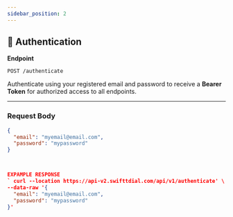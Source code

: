 ```yaml
---
sidebar_position: 2
---
```


## 🔐 Authentication

**Endpoint**

`POST /authenticate`

Authenticate using your registered email and password to receive a **Bearer Token** for authorized access to all endpoints.

---

### Request Body
```json
{
  "email": "myemail@email.com",
  "password": "mypassword"
}



EXPAMPLE RESPONSE
` curl --location https://api-v2.swifttdial.com/api/v1/authenticate' \
--data-raw '{
  "email": "myemail@email.com",
  "password": "mypassword"
}'
